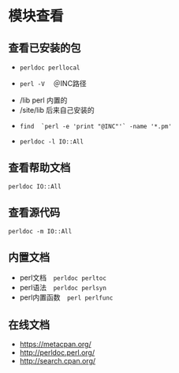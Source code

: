 # 模块查看

## 查看已安装的包

- ```perldoc perllocal``` 

- ```perl -V``` 　＠INC路径
 + /lib perl 内置的
 + /site/lib 后来自己安装的
 
- ``` find  `perl -e 'print "@INC"'` -name '*.pm'  ```
 
- ```perldoc -l IO::All```

## 查看帮助文档

```
perldoc IO::All
```

## 查看源代码

```
perldoc -m IO::All
```

## 内置文档

- perl文档　```perldoc perltoc```
- perl语法　```perldoc perlsyn```
- perl内置函数　```perl perlfunc```

## 在线文档

- https://metacpan.org/
- http://perldoc.perl.org/
- http://search.cpan.org/